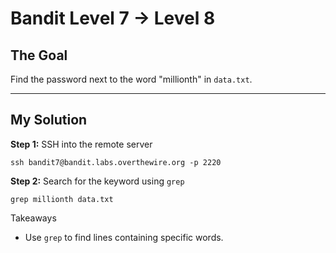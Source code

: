 
# Bandit Level 7 → Level 8

## The Goal
Find the password next to the word "millionth" in `data.txt`.

---

## My Solution

**Step 1:** SSH into the remote server  
```
ssh bandit7@bandit.labs.overthewire.org -p 2220

```
**Step 2:** Search for the keyword using `grep`

```
grep millionth data.txt

```
Takeaways

 - Use `grep` to find lines containing specific words.

